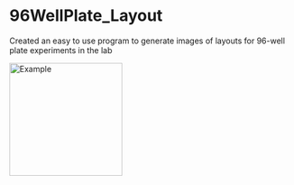 # 96WellPlate_Layout
Created an easy to use program to generate images of layouts for 96-well plate experiments in the lab


<img src="plot.png" alt="Example" width="200"/>
